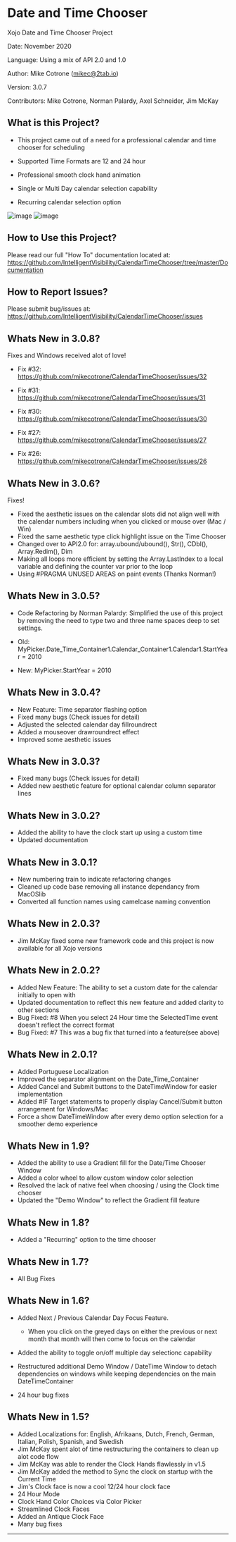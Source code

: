 Date and Time Chooser
=====================

Xojo Date and Time Chooser Project

Date:           November 2020

Language:       Using a mix of API 2.0 and 1.0

Author:         Mike Cotrone (mikec@2tab.io)

Version:        3.0.7

Contributors:   Mike Cotrone, Norman Palardy, Axel Schneider, Jim McKay



What is this Project?
------------------

  - This project came out of a need for a professional calendar and time chooser for scheduling
  
  - Supported Time Formats are 12 and 24 hour
        
  - Professional smooth clock hand animation
  
  - Single or Multi Day calendar selection capability

  - Recurring calendar selection option
  
  
 ![image](https://github.com/IntelligentVisibility/CalendarTimeChooser/blob/master/Documentation/Screenshots/CalendarTimeChooser_SS1.png)
 ![image](https://github.com/IntelligentVisibility/CalendarTimeChooser/blob/master/Documentation/Screenshots/CalendarTimeChooser_SS2.png)


How to Use this Project?
------------------

Please read our full "How To" documentation located at:
https://github.com/IntelligentVisibility/CalendarTimeChooser/tree/master/Documentation


How to Report Issues?
------------------

Please submit bug/issues at:
https://github.com/IntelligentVisibility/CalendarTimeChooser/issues
  
  
Whats New in 3.0.8?
------------------
Fixes and Windows received alot of love!

- Fix #32: https://github.com/mikecotrone/CalendarTimeChooser/issues/32

- Fix #31: https://github.com/mikecotrone/CalendarTimeChooser/issues/31

- Fix #30: https://github.com/mikecotrone/CalendarTimeChooser/issues/30

- Fix #27: https://github.com/mikecotrone/CalendarTimeChooser/issues/27

- Fix #26: https://github.com/mikecotrone/CalendarTimeChooser/issues/26


Whats New in 3.0.6?
------------------
Fixes!
- Fixed the aesthetic issues on the calendar slots did not align well with the calendar numbers including when you clicked or mouse over (Mac / Win)
- Fixed the same aesthetic type click highlight issue on the Time Chooser
- Changed over to API2.0 for: array.ubound/ubound(), Str(), CDbl(), Array.Redim(), Dim
- Making all loops more efficient by setting the Array.LastIndex to a local variable and defining the counter var prior to the loop
- Using #PRAGMA UNUSED AREAS on paint events (Thanks Norman!)

Whats New in 3.0.5?
------------------
- Code Refactoring by Norman Palardy: Simplified the use of this project by removing the need to type two and three name spaces deep to set settings.

- Old: MyPicker.Date_Time_Container1.Calendar_Container1.Calendar1.StartYear = 2010

- New: MyPicker.StartYear = 2010

Whats New in 3.0.4?
------------------
- New Feature: Time separator flashing option
- Fixed many bugs (Check issues for detail)
- Adjusted the selected calendar day fillroundrect
- Added a mouseover drawroundrect effect
- Improved some aesthetic issues

Whats New in 3.0.3?
------------------
- Fixed many bugs (Check issues for detail)
- Added new aesthetic feature for optional calendar column separator lines

Whats New in 3.0.2?
------------------
- Added the ability to have the clock start up using a custom time
- Updated documentation

Whats New in 3.0.1?
------------------
- New numbering train to indicate refactoring changes
- Cleaned up code base removing all instance dependancy from MacOSlib
- Converted all function names using camelcase naming convention

Whats New in 2.0.3?
------------------
- Jim McKay fixed some new framework code and this project is now available for all Xojo versions

Whats New in 2.0.2?
------------------
- Added New Feature: The ability to set a custom date for the calendar initially to open with
- Updated documentation to reflect this new feature and added clarity to other sections
- Bug Fixed: #8 When you select 24 Hour time the SelectedTime event doesn't reflect the correct format
- Bug Fixed: #7 This was a bug fix that turned into a feature(see above)
  
Whats New in 2.0.1?
------------------
- Added Portuguese Localization
- Improved the separator alignment on the Date_Time_Container
- Added Cancel and Submit buttons to the DateTimeWindow for easier implementation
- Added #IF Target statements to properly display Cancel/Submit button arrangement for Windows/Mac
- Force a show DateTimeWindow after every demo option selection for a smoother demo experience

Whats New in 1.9?
-----------------
- Added the ability to use a Gradient fill for the Date/Time Chooser Window
- Added a color wheel to allow custom window color selection
- Resolved the lack of native feel when choosing / using the Clock time chooser
- Updated the "Demo Window" to reflect the Gradient fill feature

Whats New in 1.8?
-----------------
- Added a "Recurring" option to the time chooser

Whats New in 1.7?
-----------------
- All Bug Fixes

Whats New in 1.6?
-----------------
- Added Next / Previous Calendar Day Focus Feature.
    - When you click on the greyed days on either the previous or next month that month will then come to focus on the calendar

- Added the ability to toggle on/off multiple day selectionc capability

- Restructured additional Demo Window / DateTime Window to detach dependencies on windows while keeping dependencies on the main DateTimeContainer

- 24 hour bug fixes

Whats New in 1.5?
-----------------
- Added Localizations for: English, Afrikaans, Dutch, French, German, Italian, Polish, Spanish, and Swedish
- Jim McKay spent alot of time restructuring the containers to clean up alot code flow
- Jim McKay was able to render the Clock Hands flawlessly in v1.5
- Jim McKay added the method to Sync the clock on startup with the Current Time
- Jim's Clock face is now a cool 12/24 hour clock face
- 24 Hour Mode
- Clock Hand Color Choices via Color Picker
- Streamlined Clock Faces
- Added an Antique Clock Face
- Many bug fixes

------------------------

